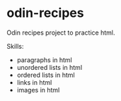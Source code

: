 # odin-recipes
Odin recipes project to practice html.

Skills:
- paragraphs in html
- unordered lists in html
- ordered lists in html
- links in html
- images in html